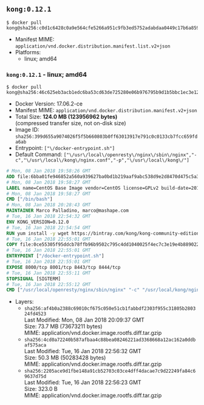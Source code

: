 ## `kong:0.12.1`

```console
$ docker pull kong@sha256:c0d1c6428c0a9e564cfe5266a951c9fb3ed5752adabdaa0449c17b6a85937a60
```

-	Manifest MIME: `application/vnd.docker.distribution.manifest.list.v2+json`
-	Platforms:
	-	linux; amd64

### `kong:0.12.1` - linux; amd64

```console
$ docker pull kong@sha256:46c625eb3acb1edc6ba53cd63de725280e06b976795b9d1b5bbc1ec3e12a4ebe
```

-	Docker Version: 17.06.2-ce
-	Manifest MIME: `application/vnd.docker.distribution.manifest.v2+json`
-	Total Size: **124.0 MB (123956962 bytes)**  
	(compressed transfer size, not on-disk size)
-	Image ID: `sha256:399d655a9074026f5f5b660803b0ff63013917e791c0c0133cb7fcc659fda6ab`
-	Entrypoint: `["\/docker-entrypoint.sh"]`
-	Default Command: `["\/usr\/local\/openresty\/nginx\/sbin\/nginx","-c","\/usr\/local\/kong\/nginx.conf","-p","\/usr\/local\/kong\/"]`

```dockerfile
# Mon, 08 Jan 2018 19:58:26 GMT
ADD file:6bba01fe946852a560a939627ba0bd1b219aaf9abc538d9e2d8470d475c5a399 in / 
# Mon, 08 Jan 2018 19:58:27 GMT
LABEL name=CentOS Base Image vendor=CentOS license=GPLv2 build-date=20180107
# Mon, 08 Jan 2018 19:58:27 GMT
CMD ["/bin/bash"]
# Mon, 08 Jan 2018 20:28:43 GMT
MAINTAINER Marco Palladino, marco@mashape.com
# Tue, 16 Jan 2018 22:54:32 GMT
ENV KONG_VERSION=0.12.0
# Tue, 16 Jan 2018 22:54:54 GMT
RUN yum install -y wget https://bintray.com/kong/kong-community-edition-rpm/download_file?file_path=dists%2Fkong-community-edition-$KONG_VERSION.el7.noarch.rpm &&     yum clean all
# Tue, 16 Jan 2018 22:55:01 GMT
COPY file:0ce55305f95ddcb78ffb96b9502c795c4dd1040025f4ec7c3e19e4b889022b90 in /docker-entrypoint.sh 
# Tue, 16 Jan 2018 22:55:01 GMT
ENTRYPOINT ["/docker-entrypoint.sh"]
# Tue, 16 Jan 2018 22:55:01 GMT
EXPOSE 8000/tcp 8001/tcp 8443/tcp 8444/tcp
# Tue, 16 Jan 2018 22:55:11 GMT
STOPSIGNAL [SIGTERM]
# Tue, 16 Jan 2018 22:55:12 GMT
CMD ["/usr/local/openresty/nginx/sbin/nginx" "-c" "/usr/local/kong/nginx.conf" "-p" "/usr/local/kong/"]
```

-	Layers:
	-	`sha256:af4b0a2388c69010cf675c050e51cb1fabbdf2303f955c31805b280324fd4523`  
		Last Modified: Mon, 08 Jan 2018 20:09:37 GMT  
		Size: 73.7 MB (73673211 bytes)  
		MIME: application/vnd.docker.image.rootfs.diff.tar.gzip
	-	`sha256:4cd0a72240b587afbaa4c88bea08246221ad3368668a12ac162a0ddbaf575aca`  
		Last Modified: Tue, 16 Jan 2018 22:56:32 GMT  
		Size: 50.3 MB (50283428 bytes)  
		MIME: application/vnd.docker.image.rootfs.diff.tar.gzip
	-	`sha256:2205ace9d1fbe148a91cb52703c03ce4dff4dacae7c9d22249fa84c69637d75d`  
		Last Modified: Tue, 16 Jan 2018 22:56:23 GMT  
		Size: 323.0 B  
		MIME: application/vnd.docker.image.rootfs.diff.tar.gzip
